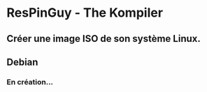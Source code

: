 # ResPinGuy - The Kompiler
## Créer une image ISO de son système Linux.
## Debian

### En création...